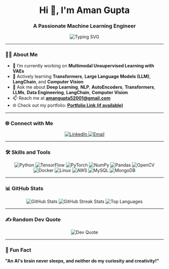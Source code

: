 <h1 align="center">Hi 👋, I'm Aman Gupta</h1>
<h3 align="center">A Passionate Machine Learning Engineer</h3>

<p align="center">
  <img src="https://readme-typing-svg.demolab.com?font=Fira+Code&size=20&pause=1000&color=00F7FF&center=true&width=440&lines=🚀+Exploring+the+World+of+AI;💡+Transforming+Ideas+into+Solutions;🌟+Lifelong+Learner+in+Tech+and+AI!" alt="Typing SVG" />
</p>

---

### 👨‍💻 About Me

- 🔭 I’m currently working on **Multimodal Unsupervised Learning with VAEs**
- 🌱 Actively learning **Transformers**, **Large Language Models (LLM)**, **LangChain**, and **Computer Vision**
- 💬 Ask me about **Deep Learning**, **NLP**, **AutoEncoders**, **Transformers**, **LLMs**, **Data Engineering**, **LangChain**, **Computer Vision**
- 📫 Reach me at **[amangupta52001@gmail.com](mailto:amangupta52001@gmail.com)**
- 🌐 Check out my portfolio: **[Portfolio Link (if available)](#)**

---

### 🌐 Connect with Me

<p align="center">
  <a href="https://linkedin.com/in/aman-gupta5" target="_blank">
    <img src="https://img.shields.io/badge/-LinkedIn-0077B5?style=flat-square&logo=LinkedIn&logoColor=white" alt="LinkedIn">
  </a>
  <a href="mailto:amangupta52001@gmail.com">
    <img src="https://img.shields.io/badge/-Email-D14836?style=flat-square&logo=Gmail&logoColor=white" alt="Email">
  </a>
</p>

---

### 🛠️ Skills and Tools

<p align="center">
  <img src="https://img.shields.io/badge/Python-3670A0?style=for-the-badge&logo=python&logoColor=ffdd54" alt="Python">
  <img src="https://img.shields.io/badge/TensorFlow-FF6F00?style=for-the-badge&logo=tensorflow&logoColor=white" alt="TensorFlow">
  <img src="https://img.shields.io/badge/PyTorch-EE4C2C?style=for-the-badge&logo=pytorch&logoColor=white" alt="PyTorch">
  <img src="https://img.shields.io/badge/NumPy-013243?style=for-the-badge&logo=numpy&logoColor=white" alt="NumPy">
  <img src="https://img.shields.io/badge/Pandas-150458?style=for-the-badge&logo=pandas&logoColor=white" alt="Pandas">
  <img src="https://img.shields.io/badge/OpenCV-5C3EE8?style=for-the-badge&logo=opencv&logoColor=white" alt="OpenCV">
  <img src="https://img.shields.io/badge/Docker-2496ED?style=for-the-badge&logo=docker&logoColor=white" alt="Docker">
  <img src="https://img.shields.io/badge/Linux-FCC624?style=for-the-badge&logo=linux&logoColor=black" alt="Linux">
  <img src="https://img.shields.io/badge/AWS-232F3E?style=for-the-badge&logo=amazon-aws&logoColor=white" alt="AWS">
  <img src="https://img.shields.io/badge/MySQL-4479A1?style=for-the-badge&logo=mysql&logoColor=white" alt="MySQL">
  <img src="https://img.shields.io/badge/MongoDB-4EA94B?style=for-the-badge&logo=mongodb&logoColor=white" alt="MongoDB">
</p>

---

### 📊 GitHub Stats

<p align="center">
  <img src="https://github-readme-stats.vercel.app/api?username=amangupta05&show_icons=true&theme=radical" alt="GitHub Stats">
  <img src="https://github-readme-streak-stats.herokuapp.com/?user=amangupta05&theme=radical" alt="GitHub Streak Stats">
  <img src="https://github-readme-stats.vercel.app/api/top-langs?username=amangupta05&show_icons=true&locale=en&layout=compact&theme=radical" alt="Top Languages">
</p>

---

### ✍️ Random Dev Quote

<p align="center">
  <img src="https://quotes-github-readme.vercel.app/api?type=horizontal&theme=radical" alt="Dev Quote">
</p>

---

### 🎯 Fun Fact
**"An AI's brain never sleeps, and neither do my curiosity and creativity!"**
